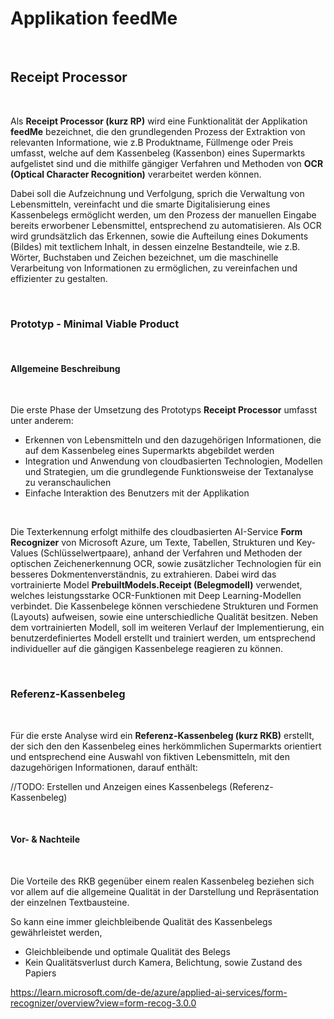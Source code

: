 # Applikation feedMe

<br />

## Receipt Processor

<br />

Als **Receipt Processor (kurz RP)** wird eine Funktionalität der Applikation **feedMe** bezeichnet, die den grundlegenden Prozess der Extraktion von relevanten Informatione, wie z.B Produktname, Füllmenge oder Preis umfasst, welche auf dem Kassenbeleg (Kassenbon) eines Supermarkts aufgelistet sind und die mithilfe gängiger Verfahren und Methoden von **OCR (Optical Character Recognition)** verarbeitet werden können. 

Dabei soll die Aufzeichnung und Verfolgung, sprich die Verwaltung von Lebensmitteln, vereinfacht und die smarte Digitalisierung eines Kassenbelegs ermöglicht werden, um den Prozess der manuellen Eingabe bereits erworbener Lebensmittel, entsprechend zu automatisieren. Als OCR wird grundsätzlich das Erkennen, sowie die Aufteilung eines Dokuments (Bildes) mit textlichem Inhalt, in dessen einzelne Bestandteile, wie z.B. Wörter, Buchstaben und Zeichen bezeichnet, um die maschinelle Verarbeitung von Informationen zu ermöglichen, zu vereinfachen und effizienter zu gestalten.  

<br />

### Prototyp - Minimal Viable Product

<br />

#### Allgemeine Beschreibung

<br />

Die erste Phase der Umsetzung des Prototyps **Receipt Processor** umfasst unter anderem:

- Erkennen von Lebensmitteln und den dazugehörigen Informationen, die auf dem Kassenbeleg eines Supermarkts abgebildet werden
- Integration und Anwendung von cloudbasierten Technologien, Modellen und Strategien, um die grundlegende Funktionsweise der Textanalyse zu veranschaulichen
- Einfache Interaktion des Benutzers mit der Applikation

<br />

Die Texterkennung erfolgt mithilfe des cloudbasierten AI-Service **Form Recognizer** von Microsoft Azure, um Texte, Tabellen, Strukturen und Key-Values (Schlüsselwertpaare), anhand der Verfahren und Methoden der optischen Zeichenerkennung OCR, sowie zusätzlicher Technologien für ein besseres Dokmentenverständnis, zu extrahieren. Dabei wird das vortrainierte Model **PrebuiltModels.Receipt (Belegmodell)** verwendet, welches leistungsstarke OCR-Funktionen mit Deep Learning-Modellen verbindet. Die Kassenbelege können verschiedene Strukturen und Formen (Layouts) aufweisen, sowie eine unterschiedliche Qualität besitzen. Neben dem vortrainierten Modell, soll im weiteren Verlauf der Implementierung, ein benutzerdefiniertes Modell erstellt und trainiert werden, um entsprechend individueller auf die gängigen Kassenbelege reagieren zu können. 

<br />

### Referenz-Kassenbeleg

<br />

Für die erste Analyse wird ein **Referenz-Kassenbeleg (kurz RKB)** erstellt, der sich den den Kassenbeleg eines herkömmlichen Supermarkts orientiert und 
entsprechend eine Auswahl von fiktiven Lebensmitteln, mit den dazugehörigen Informationen, darauf enthält:

//TODO: Erstellen und Anzeigen eines Kassenbelegs (Referenz-Kassenbeleg)

<br />

#### Vor- & Nachteile 

<br />

Die Vorteile des RKB gegenüber einem realen Kassenbeleg beziehen sich vor allem auf die allgemeine Qualität in der Darstellung und Repräsentation der einzelnen Textbausteine. 

So kann eine immer gleichbleibende Qualität des Kassenbelegs gewährleistet werden,  

- Gleichbleibende und optimale Qualität des Belegs 
- Kein Qualitätsverlust durch Kamera, Belichtung, sowie Zustand des Papiers

https://learn.microsoft.com/de-de/azure/applied-ai-services/form-recognizer/overview?view=form-recog-3.0.0

